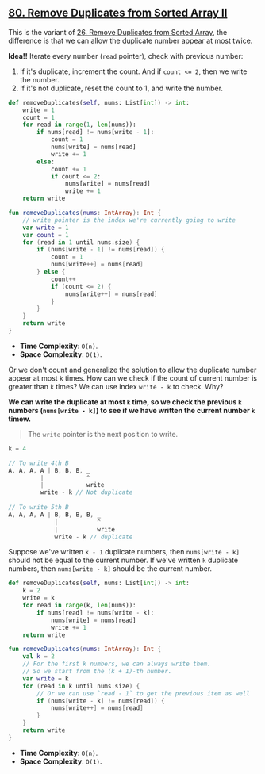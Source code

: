 ## [80. Remove Duplicates from Sorted Array II](https://leetcode.com/problems/remove-duplicates-from-sorted-array-ii)

This is the variant of [26. Remove Duplicates from Sorted Array](../leetcode/26.remove-duplicates-from-sorted-array.md), the difference is that we can allow the duplicate number appear at most twice.

**Idea!!** Iterate every number (`read` pointer), check with previous number:
1. If it's duplicate, increment the count. And if `count <= 2`, then we write the number.
2. If it's not duplicate, reset the count to 1, and write the number.

```python
def removeDuplicates(self, nums: List[int]) -> int:
    write = 1
    count = 1
    for read in range(1, len(nums)):
        if nums[read] != nums[write - 1]:
            count = 1
            nums[write] = nums[read]
            write += 1
        else:
            count += 1
            if count <= 2:
                nums[write] = nums[read]
                write += 1
    return write
```

```kotlin
fun removeDuplicates(nums: IntArray): Int {
    // write pointer is the index we're currently going to write
    var write = 1
    var count = 1
    for (read in 1 until nums.size) {
        if (nums[write - 1] != nums[read]) {
            count = 1
            nums[write++] = nums[read]
        } else {
            count++
            if (count <= 2) {
                nums[write++] = nums[read]
            }
        }
    }
    return write
}
```

* **Time Complexity**: `O(n)`.
* **Space Complexity**: `O(1)`.

Or we don't count and generalize the solution to allow the duplicate number appear at most `k` times. How can we check if the count of current number is greater than `k` times? We can use index `write - k` to check. Why?

**We can write the duplicate at most `k` time, so we check the previous `k` numbers (`nums[write - k]`) to see if we have written the current number `k` timew.**

> The `write` pointer is the next position to write.

```js
k = 4

// To write 4th B
A, A, A, A | B, B, B, _
         |            ^
         |            write
         write - k // Not duplicate
    
// To write 5th B
A, A, A, A | B, B, B, B, _
             |           ^
             |           write
             write - k // duplicate

```
Suppose we've written `k - 1` duplicate numbers, then `nums[write - k]` should not be equal to the current number. If we've written `k` duplicate numbers, then `nums[write - k]` should be the current number.

```python
def removeDuplicates(self, nums: List[int]) -> int:
    k = 2
    write = k
    for read in range(k, len(nums)):
        if nums[read] != nums[write - k]:
            nums[write] = nums[read]
            write += 1
    return write
```

```kotlin
fun removeDuplicates(nums: IntArray): Int {
    val k = 2
    // For the first k numbers, we can always write them.
    // So we start from the (k + 1)-th number.
    var write = k
    for (read in k until nums.size) {
        // Or we can use `read - 1` to get the previous item as well
        if (nums[write - k] != nums[read]) {
            nums[write++] = nums[read]
        }
    }
    return write
}
```

* **Time Complexity**: `O(n)`.
* **Space Complexity**: `O(1)`.